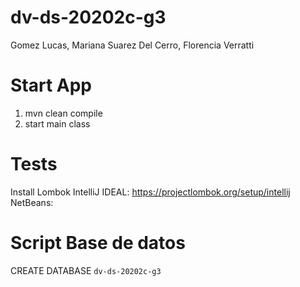 # dv-ds-20202c-g3

Gomez Lucas, Mariana Suarez Del Cerro, Florencia Verratti

# Start App

1. mvn clean compile
2. start main class

# Tests

Install Lombok
IntelliJ IDEAL: https://projectlombok.org/setup/intellij
NetBeans:

# Script Base de datos

CREATE DATABASE `dv-ds-20202c-g3`
